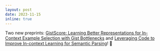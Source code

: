 ```yaml
---
layout: post
date: 2023-11-15
inline: true
---
```


Two new preprints: [GistScore: Learning Better Representations for In-Context Example Selection with Gist Bottlenecks](https://arxiv.org/abs/2311.09606) and [Leveraging Code to Improve In-context Learning for Semantic Parsing](https://arxiv.org/abs/2311.09519)! 🎉
